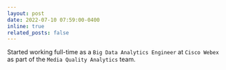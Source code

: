 ```yaml
---
layout: post
date: 2022-07-10 07:59:00-0400
inline: true
related_posts: false
---
```


Started working full-time as a `Big Data Analytics Engineer` at `Cisco Webex` as part of the `Media Quality Analytics` team.